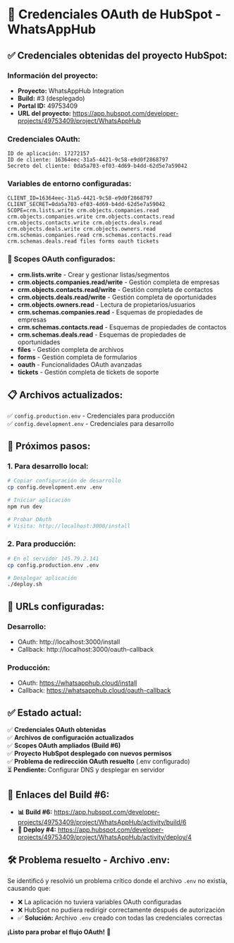 # 🔑 Credenciales OAuth de HubSpot - WhatsAppHub

## ✅ **Credenciales obtenidas del proyecto HubSpot:**

### **Información del proyecto:**
- **Proyecto:** WhatsAppHub Integration
- **Build:** #3 (desplegado)
- **Portal ID:** 49753409
- **URL del proyecto:** https://app.hubspot.com/developer-projects/49753409/project/WhatsAppHub

### **Credenciales OAuth:**
```
ID de aplicación: 17272157
ID de cliente: 16364eec-31a5-4421-9c58-e9d0f2868797
Secreto del cliente: 0da5a703-ef03-4d69-b4dd-62d5e7a59042
```

### **Variables de entorno configuradas:**
```env
CLIENT_ID=16364eec-31a5-4421-9c58-e9d0f2868797
CLIENT_SECRET=0da5a703-ef03-4d69-b4dd-62d5e7a59042
SCOPE=crm.lists.write crm.objects.companies.read crm.objects.companies.write crm.objects.contacts.read crm.objects.contacts.write crm.objects.deals.read crm.objects.deals.write crm.objects.owners.read crm.schemas.companies.read crm.schemas.contacts.read crm.schemas.deals.read files forms oauth tickets
```

### **🔐 Scopes OAuth configurados:**
- **crm.lists.write** - Crear y gestionar listas/segmentos
- **crm.objects.companies.read/write** - Gestión completa de empresas
- **crm.objects.contacts.read/write** - Gestión completa de contactos  
- **crm.objects.deals.read/write** - Gestión completa de oportunidades
- **crm.objects.owners.read** - Lectura de propietarios/usuarios
- **crm.schemas.companies.read** - Esquemas de propiedades de empresas
- **crm.schemas.contacts.read** - Esquemas de propiedades de contactos
- **crm.schemas.deals.read** - Esquemas de propiedades de oportunidades
- **files** - Gestión completa de archivos
- **forms** - Gestión completa de formularios
- **oauth** - Funcionalidades OAuth avanzadas
- **tickets** - Gestión completa de tickets de soporte

## 📋 **Archivos actualizados:**

✅ `config.production.env` - Credenciales para producción  
✅ `config.development.env` - Credenciales para desarrollo  

## 🚀 **Próximos pasos:**

### **1. Para desarrollo local:**
```bash
# Copiar configuración de desarrollo
cp config.development.env .env

# Iniciar aplicación
npm run dev

# Probar OAuth
# Visita: http://localhost:3000/install
```

### **2. Para producción:**
```bash
# En el servidor 145.79.2.141
cp config.production.env .env

# Desplegar aplicación
./deploy.sh
```

## 🔗 **URLs configuradas:**

### **Desarrollo:**
- OAuth: http://localhost:3000/install
- Callback: http://localhost:3000/oauth-callback

### **Producción:**
- OAuth: https://whatsapphub.cloud/install
- Callback: https://whatsapphub.cloud/oauth-callback

## ✅ **Estado actual:**

✅ **Credenciales OAuth obtenidas**  
✅ **Archivos de configuración actualizados**  
✅ **Scopes OAuth ampliados (Build #6)**  
✅ **Proyecto HubSpot desplegado con nuevos permisos**  
✅ **Problema de redirección OAuth resuelto** (.env configurado)  
⏳ **Pendiente:** Configurar DNS y desplegar en servidor  

## 🔗 **Enlaces del Build #6:**
- **📊 Build #6:** https://app.hubspot.com/developer-projects/49753409/project/WhatsAppHub/activity/build/6
- **🚀 Deploy #4:** https://app.hubspot.com/developer-projects/49753409/project/WhatsAppHub/activity/deploy/4

## 🛠️ **Problema resuelto - Archivo .env:**
Se identificó y resolvió un problema crítico donde el archivo `.env` no existía, causando que:
- ❌ La aplicación no tuviera variables OAuth configuradas
- ❌ HubSpot no pudiera redirigir correctamente después de autorización
- ✅ **Solución:** Archivo `.env` creado con todas las credenciales correctas

**¡Listo para probar el flujo OAuth!** 🎉 
